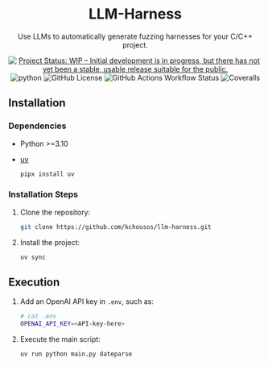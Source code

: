 <h1 align="center">LLM-Harness</h1>

<div align="center">

Use LLMs to automatically generate fuzzing harnesses for your
C/C++ project.
    
[![Project Status: WIP – Initial development is in progress, but there has not yet been a stable, usable release suitable for the public.](https://www.repostatus.org/badges/latest/wip.svg)](https://www.repostatus.org/#wip)
![python](https://img.shields.io/badge/Python-%3E%3D%0A3.10-3776AB.svg?logo=python&logoColor=white)
![GitHub License](https://img.shields.io/github/license/kchousos/llm-harness)
![GitHub Actions Workflow Status](https://img.shields.io/github/actions/workflow/status/kchousos/llm-harness/tests.yml?label=tests)
![Coveralls](https://img.shields.io/coverallsCoverage/github/kchousos/llm-harness?branch=master)

</div>

## Installation

### Dependencies

- Python >=3.10
- [uv](https://docs.astral.sh/uv/)

    ```bash
    pipx install uv
    ```

### Installation Steps

1. Clone the repository:

    ```bash
    git clone https://github.com/kchousos/llm-harness.git
    ```

2. Install the project:

    ```bash
    uv sync
    ```

## Execution

1. Add an OpenAI API key in `.env`, such as:

    ```bash
    # cat .env
    OPENAI_API_KEY=<API-key-here>
    ```
2. Execute the main script:

    ```bash
    uv run python main.py dateparse
    ```

